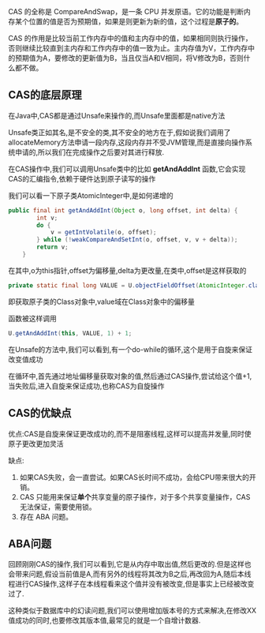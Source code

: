 CAS 的全称是 CompareAndSwap，是一条 CPU 并发原语。它的功能是判断内存某个位置的值是否为预期值，如果是则更新为新的值，这个过程是**原子的**。

CAS 的作用是比较当前工作内存中的值和主内存中的值，如果相同则执行操作，否则继续比较直到主内存和工作内存中的值一致为止。主内存值为V，工作内存中的预期值为A，要修改的更新值为B，当且仅当A和V相同，将V修改为B，否则什么都不做。

## CAS的底层原理

在Java中,CAS都是通过Unsafe来操作的,而Unsafe里面都是native方法

Unsafe类正如其名,是不安全的类,其不安全的地方在于,假如说我们调用了allocateMemory方法申请一段内存,这段内存并不受JVM管理,而是直接向操作系统申请的,所以我们在完成操作之后要对其进行释放.

在CAS操作中,我们可以调用Unsafe类中的比如 **getAndAddInt** 函数,它会实现CAS的汇编指令,依赖于硬件达到原子读写的操作

我们可以看一下原子类AtomicInteger中,是如何递增的

```java
public final int getAndAddInt(Object o, long offset, int delta) {
        int v;
        do {
            v = getIntVolatile(o, offset);
        } while (!weakCompareAndSetInt(o, offset, v, v + delta));
        return v;
    }
```

在其中,o为this指针,offset为偏移量,delta为更改量,在类中,offset是这样获取的

```java
private static final long VALUE = U.objectFieldOffset(AtomicInteger.class, "value");
```

即获取原子类的Class对象中,value域在Class对象中的偏移量

函数被这样调用

```java
U.getAndAddInt(this, VALUE, 1) + 1;
```

在Unsafe的方法中,我们可以看到,有一个do-while的循环,这个是用于自旋来保证改变值成功

在循环中,首先通过地址偏移量获取对象的值,然后通过CAS操作,尝试给这个值+1,当失败后,进入自旋来保证成功,也称CAS为自旋操作

## CAS的优缺点

优点:CAS是自旋来保证更改成功的,而不是阻塞线程,这样可以提高并发量,同时使原子更改更加灵活

缺点:

1. 如果CAS失败，会一直尝试。如果CAS长时间不成功，会给CPU带来很大的开销。
2. CAS 只能用来保证**单个**共享变量的原子操作，对于多个共享变量操作，CAS无法保证，需要使用锁。
3. 存在 ABA 问题。

## ABA问题

回顾刚刚CAS的操作,我们可以看到,它是从内存中取出值,然后更改的.但是这样也会带来问题,假设当前值是A,而有另外的线程将其改为B之后,再改回为A,随后本线程进行CAS操作,这样子在本线程看来这个值并没有被改变,但是事实上已经被改变过了.

这种类似于数据库中的幻读问题,我们可以使用增加版本号的方式来解决,在修改XX值成功的同时,也要修改其版本值,最常见的就是一个自增计数器.

